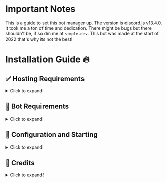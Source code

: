 # Important Notes
This is a guide to set this bot manager up. The version is discord.js v13.4.0. It took me a ton of time and dedication. There might be bugs but there shouldn't be, if so dm me at `simple.dev`. This bot was made at the start of 2022 that's why its not the best!

# Installation  Guide 🔥

## ✅ Hosting Requirements

<details>
  <summary>Click to expand</summary>

  * [nodejs](https://nodejs.org) version 16.6 or higher, I recommend the latest STABLE version
  * A VPS would be advised, so you don't need to keep your PC/laptop/RasPi 24/7 online!

</details>

## 🤖 Bot Requirements

<details>
  <summary>Click to expand</summary>

  1. Download the [Source Code](https://github.com/devguy100/Bot-Manager)
     * Either by: `git clone https://github.com/devguy100/Bot-Manager `
     * Or by downloading it as a zip from the releases tab or a branch.

</details>


## 🤖 Configuration and Starting

<details>
  <summary>Click to expand</summary>

  **NOTE:** *You can do the exact same configuration inside of the `example.env` file, just make sure to rename it to `.env` or use environment variables!*

   1. Fill in all required data in `config.json ` **NOTE:** *If you're on replit.com, it is exposed to everyone!(use process.env instead)*
   2. You can adjust some settings in the other `.json` Files, **BUT PLEASE __KEEP__ MY CREDITS & ADS AS THIS TOOK ME TIME AND EFFORT!**
   3. Now start the bot by opening a cmd line in that folder and typing: `node .` or `node index.js`
   4. MAKE SURE TO CHANGE ALL THE IDS OR THE BOT WILL NOT WORK!

</details>


## 📝 Credits

<details>
<summary>Click to expand!</summary>

**This bot was made by simple.dev with some help of my dear friend audiro.**

**NOTE: You must have/keep credits in the help command saying the following:**
Bot made by simple.dev & audiro
</details>
